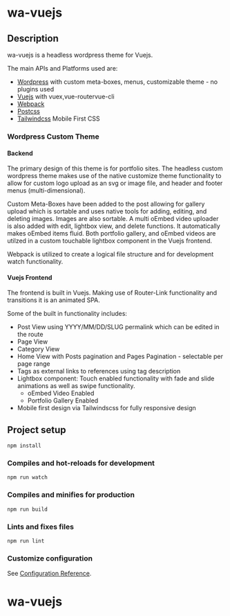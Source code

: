 # wa-vuejs

## Description
wa-vuejs is a headless wordpress theme for Vuejs. 

The main APIs and Platforms used are:
- [Wordpress](https://wordpress.org) with custom meta-boxes, menus, customizable theme - no plugins used
- [Vuejs](https://vuejs.org/) with vuex,vue-routervue-cli
- [Webpack](https://webpack.js.org/)
- [Postcss](https://postcss.org/)
- [Tailwindcss](https://tailwindcss.com/) Mobile First CSS

### Wordpress Custom Theme

#### Backend
The primary design of this theme is for portfolio sites. The headless custom wordpress theme makes use of the native customize theme functionality to allow for custom logo upload
as an svg or image file, and header and footer menus (multi-dimensional).

Custom Meta-Boxes have been added to the post allowing for gallery upload which is sortable and uses native tools
for adding, editing, and deleting images. Images are also sortable. A multi oEmbed video uploader is also added
with edit, lightbox view, and delete functions. It automatically makes oEmbed items fluid. Both portfolio gallery,
and oEmbed videos are utilzed in a custom touchable lightbox component in the Vuejs frontend.

Webpack is utilized to create a logical file structure and for development watch functionality. 

#### Vuejs Frontend
The frontend is built in Vuejs. Making use of Router-Link functionality and transitions it is an animated SPA.

Some of the built in functionality includes:
- Post View using YYYY/MM/DD/SLUG permalink which can be edited in the route
- Page View
- Category View
- Home View with Posts pagination and Pages Pagination - selectable per page range
- Tags as external links to references using tag description
- Lightbox component: Touch enabled functionality with fade and slide animations 
as well as swipe functionality.
  - oEmbed Video Enabled
  - Portfolio Gallery Enabled
- Mobile first design via Tailwindscss for fully responsive design

## Project setup
```
npm install
```

### Compiles and hot-reloads for development
```
npm run watch
```

### Compiles and minifies for production
```
npm run build
```

### Lints and fixes files
```
npm run lint
```

### Customize configuration
See [Configuration Reference](https://cli.vuejs.org/config/).
# wa-vuejs
